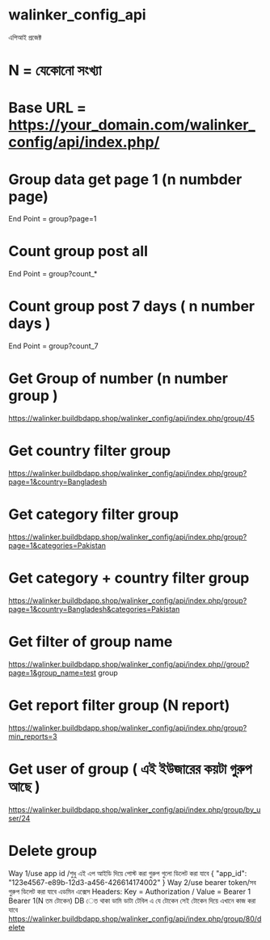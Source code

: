 # walinker_config_api
এপিআই প্রজেক্ট 
# N = যেকোনো সংখ্যা 
# Base URL = https://your_domain.com/walinker_config/api/index.php/

# Group data get page 1 (n numbder page)
End Point = group?page=1 

# Count group post all 
End Point = group?count_*

# Count group post 7 days ( n number days )
End Point = group?count_7

# Get Group of number (n number group )
https://walinker.buildbdapp.shop/walinker_config/api/index.php/group/45

# Get country filter group 
https://walinker.buildbdapp.shop/walinker_config/api/index.php/group?page=1&country=Bangladesh

# Get category filter group 
https://walinker.buildbdapp.shop/walinker_config/api/index.php/group?page=1&categories=Pakistan 

# Get category + country filter group 
https://walinker.buildbdapp.shop/walinker_config/api/index.php/group?page=1&country=Bangladesh&categories=Pakistan 

# Get filter of group name 
https://walinker.buildbdapp.shop/walinker_config/api/index.php//group?page=1&group_name=test group 

# Get report filter group (N report)
https://walinker.buildbdapp.shop/walinker_config/api/index.php/group?min_reports=3

# Get user of group ( এই ইউজারের কয়টা গুরুপ আছে )
https://walinker.buildbdapp.shop/walinker_config/api/index.php/group/by_user/24

# Delete group 
Way 1/use app id /শুধু এই এপ আইডি দিয়ে পোস্ট করা গুরুপ গুলো ডিলেট করা যাবে 
{
    "app_id": "123e4567-e89b-12d3-a456-426614174002"
}
Way 2/use bearer token/সব গুরুপ ডিলেট করা যাবে এডমিন এক্সেস
Headers: Key = Authorization / Value = Bearer 1 
Bearer 1(N তম টোকেন) DB  েত থাকা ডামি ডাটা টেবিল এ যে টোকেন সেই টোকেন দিয়ে এখানে কাজ করা যাবে 
https://walinker.buildbdapp.shop/walinker_config/api/index.php/group/80/delete






